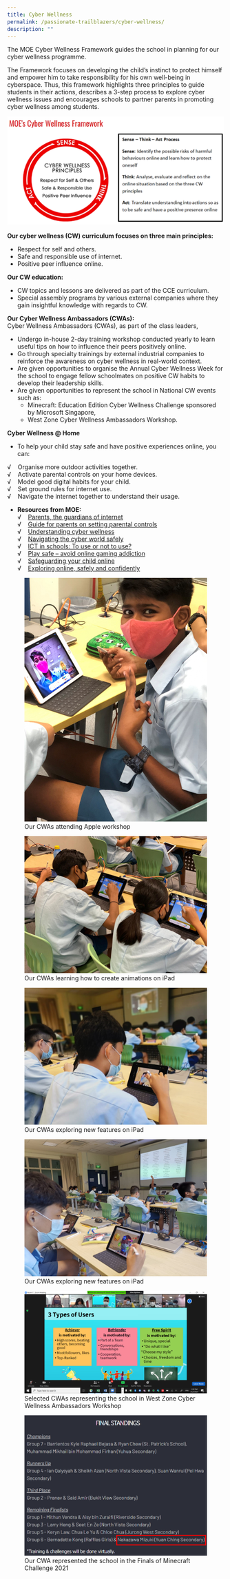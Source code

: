 ```yaml
---
title: Cyber Wellness
permalink: /passionate-trailblazers/cyber-wellness/
description: ""
---
```

The MOE Cyber Wellness Framework guides the school in planning for our cyber wellness programme.

The Framework focuses on developing the child’s instinct to protect himself and empower him to take responsibility for his own well-being in cyberspace. Thus, this framework highlights three principles to guide students in their actions, describes a 3-step process to explore cyber wellness issues and encourages schools to partner parents in promoting cyber wellness among students.

![](/images/Cyberwellness.png)

**Our cyber wellness (CW) curriculum focuses on three main principles:**
*   Respect for self and others.
*   Safe and responsible use of internet.
*   Positive peer influence online.

**Our CW education:**
*   CW topics and lessons are delivered as part of the CCE curriculum.
*   Special assembly programs by various external companies where they gain insightful knowledge with regards to CW.

**Our Cyber Wellness Ambassadors (CWAs):** <br>
Cyber Wellness Ambassadors (CWAs), as part of the class leaders,
*   Undergo in-house 2-day training workshop conducted yearly to learn useful tips on how to influence their peers positively online.
*   Go through specialty trainings by external industrial companies to reinforce the awareness on cyber wellness in real-world context.
*   Are given opportunities to organise the Annual Cyber Wellness Week for the school to engage fellow schoolmates on positive CW habits to develop their leadership skills.
*   Are given opportunities to represent the school in National CW events such as:
	*   Minecraft: Education Edition Cyber Wellness Challenge sponsored by Microsoft Singapore,
	*   West Zone Cyber Wellness Ambassadors Workshop.

**Cyber Wellness @ Home**

*   To help your child stay safe and have positive experiences online, you can:

√    Organise more outdoor activities together. <br>
√    Activate parental controls on your home devices. <br>
√    Model good digital habits for your child. <br>
√    Set ground rules for internet use. <br>
√    Navigate the internet together to understand their usage.

*   **Resources from MOE:** <br>
√    [Parents, the guardians of internet](https://www.schoolbag.edu.sg/story/parents-the-guardians-of-internet-safety) <br>
√    [Guide for parents on setting parental controls](https://www.schoolbag.edu.sg/story/guide-for-parents-on-setting-parental-controls) <br>
√    [Understanding cyber wellness](https://www.schoolbag.edu.sg/story/understanding-cyber-wellness) <br>
√    [Navigating the cyber world safely](https://www.schoolbag.edu.sg/story/navigating-the-cyber-world-safely) <br>
√    [ICT in schools: To use or not to use?](https://www.schoolbag.edu.sg/story/ict-in-schools-to-use-or-not-to-use) <br>
√    [Play safe – avoid online gaming addiction](https://www.schoolbag.edu.sg/story/play-safe-avoid-online-gaming-addiction) <br>
√    [Safeguarding your child online](https://www.schoolbag.edu.sg/story/safeguarding-your-child-online) <br>
√    [Exploring online, safely and confidently](https://www.schoolbag.edu.sg/story/exploring-online-safely-and-confidently)

<figure>  
<img src="/images/Cyberwellness-1.jpg">  
<figcaption> Our CWAs attending Apple workshop </figcaption>  
</figure>

<figure>  
<img src="/images/Cyberwellness-2.jpg">  
<figcaption> Our CWAs learning how to create animations on iPad </figcaption>  
</figure>

<figure>  
<img src="/images/Cyberwellness-3.jpg">  
<figcaption> Our CWAs exploring new features on iPad </figcaption>  
</figure>

<figure>  
<img src="/images/Cyberwellness-4.jpg">  
<figcaption> Our CWAs exploring new features on iPad </figcaption>  
</figure>

<figure>  
<img src="/images/Cyberwellness-5.png">  
<figcaption> Selected CWAs representing the school in West Zone Cyber Wellness Ambassadors Workshop </figcaption> 
</figure>

<figure>  
<img src="/images/Cyberwellness-6.png">  
<figcaption> Our CWA represented the school in the Finals of Minecraft Challenge 2021 </figcaption> 
</figure>